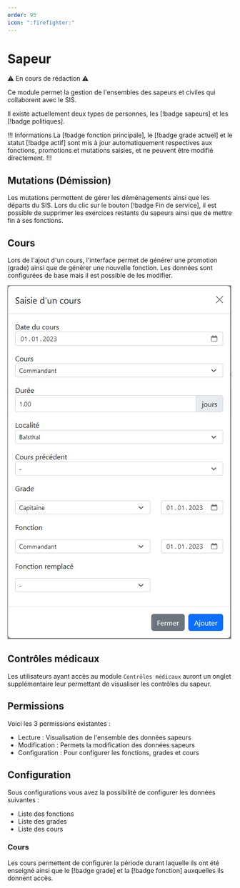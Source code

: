```yaml
---
order: 95
icon: ":firefighter:"
---
```


# Sapeur

:warning: En cours de rédaction :warning:

Ce module permet la gestion de l'ensembles des sapeurs et civiles qui collaborent avec le SIS.

Il existe actuellement deux types de personnes, les [!badge sapeurs] et les [!badge politiques].

!!! Informations
La [!badge fonction principale], le [!badge grade actuel] et le statut [!badge actif] sont mis à jour automatiquement respectives aux fonctions, promotions et mutations saisies, et ne peuvent être modifié directement.
!!!

## Mutations (Démission)

Les mutations permettent de gérer les déménagements ainsi que les départs du SIS.
Lors du clic sur le bouton [!badge Fin de service], il est possible de supprimer les exercices restants du sapeurs ainsi que de mettre fin à ses fonctions.

## Cours

Lors de l'ajout d'un cours, l'interface permet de générer une promotion (grade) ainsi que de générer une nouvelle fonction.
Les données sont configurées de base mais il est possible de les modifier.

![Fenêtre ajout cours](../images/modal-cours-sapeur.jpg)

## Contrôles médicaux

Les utilisateurs ayant accès au module `Contrôles médicaux` auront un onglet supplémentaire leur permettant de visualiser les contrôles du sapeur.

## Permissions

Voici les 3 permissions existantes :

- Lecture : Visualisation de l'ensemble des données sapeurs
- Modification : Permets la modification des données sapeurs
- Configuration : Pour configurer les fonctions, grades et cours

## Configuration

Sous configurations vous avez la possibilité de configurer les données suivantes :

- Liste des fonctions
- Liste des grades
- Liste des cours

### Cours

Les cours permettent de configurer la période durant laquelle ils ont été enseigné ainsi que le [!badge grade] et la [!badge fonction] auxquelles ils donnent accès.

